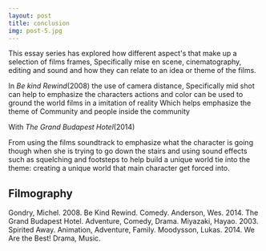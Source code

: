 ```yaml
---
layout: post
title: conclusion
img: post-5.jpg
---
```

This essay series has explored how different aspect's that make up a selection of films frames, Specifically mise en scene, cinematography, editing and sound and how they can relate to an idea or theme of the films. 

In _Be kind Rewind_(2008) the use of camera distance, Specifically mid shot can help to emphasize the characters actions and color can be used to ground the world films in a imitation of reality Which helps emphasize the theme of Community and people inside the community

With _The Grand Budapest Hotel_(2014) 

From using the films soundtrack to emphasize what the character is going though when she is trying to go down the stairs and using sound effects such as squelching and footsteps to help build a unique world tie into the theme: creating a unique world that  main character get forced into.  

## Filmography
Gondry, Michel. 2008. Be Kind Rewind. Comedy.
Anderson, Wes. 2014. The Grand Budapest Hotel. Adventure, Comedy, Drama.
Miyazaki, Hayao. 2003. Spirited Away. Animation, Adventure, Family.
Moodysson, Lukas. 2014. We Are the Best! Drama, Music.
